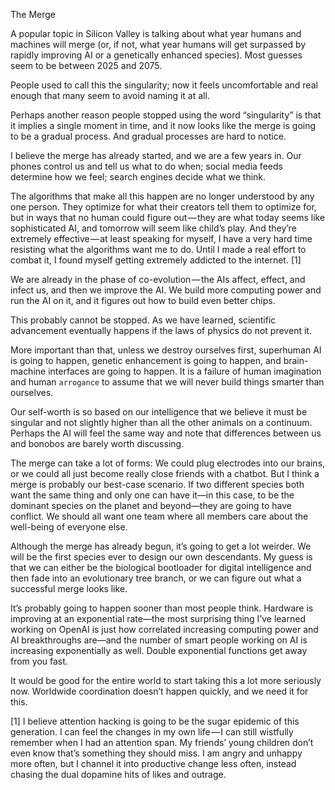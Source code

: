 
The Merge

A popular topic in Silicon Valley is talking about what year humans and machines will merge (or, if not, what year humans will get surpassed by rapidly improving AI or a genetically enhanced species). Most guesses seem to be between 2025 and 2075.

People used to call this the singularity; now it feels uncomfortable and real enough that many seem to avoid naming it at all.

Perhaps another reason people stopped using the word “singularity” is that it implies a single moment in time, and it now looks like the merge is going to be a gradual process. And gradual processes are hard to notice.

I believe the merge has already started, and we are a few years in. Our phones control us and tell us what to do when; social media feeds determine how we feel; search engines decide what we think.

The algorithms that make all this happen are no longer understood by any one person. They optimize for what their creators tell them to optimize for, but in ways that no human could figure out — they are what today seems like sophisticated AI, and tomorrow will seem like child’s play. And they’re extremely effective — at least speaking for myself, I have a very hard time resisting what the algorithms want me to do. Until I made a real effort to combat it, I found myself getting extremely addicted to the internet. [1]

We are already in the phase of co-evolution — the AIs affect, effect, and infect us, and then we improve the AI. We build more computing power and run the AI on it, and it figures out how to build even better chips.

This probably cannot be stopped. As we have learned, scientific advancement eventually happens if the laws of physics do not prevent it.

More important than that, unless we destroy ourselves first, superhuman AI is going to happen, genetic enhancement is going to happen, and brain-machine interfaces are going to happen. It is a failure of human imagination and human `arrogance` to assume that we will never build things smarter than ourselves.

Our self-worth is so based on our intelligence that we believe it must be singular and not slightly higher than all the other animals on a continuum. Perhaps the AI will feel the same way and note that differences between us and bonobos are barely worth discussing.

The merge can take a lot of forms: We could plug electrodes into our brains, or we could all just become really close friends with a chatbot. But I think a merge is probably our best-case scenario. If two different species both want the same thing and only one can have it—in this case, to be the dominant species on the planet and beyond—they are going to have conflict. We should all want one team where all members care about the well-being of everyone else.

Although the merge has already begun, it’s going to get a lot weirder. We will be the first species ever to design our own descendants. My guess is that we can either be the biological bootloader for digital intelligence and then fade into an evolutionary tree branch, or we can figure out what a successful merge looks like.

It’s probably going to happen sooner than most people think. Hardware is improving at an exponential rate—the most surprising thing I’ve learned working on OpenAI is just how correlated increasing computing power and AI breakthroughs are—and the number of smart people working on AI is increasing exponentially as well. Double exponential functions get away from you fast.

It would be good for the entire world to start taking this a lot more seriously now. Worldwide coordination doesn’t happen quickly, and we need it for this.



[1] I believe attention hacking is going to be the sugar epidemic of this generation. I can feel the changes in my own life — I can still wistfully remember when I had an attention span. My friends’ young children don’t even know that’s something they should miss. I am angry and unhappy more often, but I channel it into productive change less often, instead chasing the dual dopamine hits of likes and outrage.